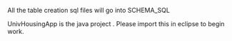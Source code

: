 All the table creation sql files will go into SCHEMA_SQL

UnivHousingApp is the java project . Please import this in eclipse to begin work.


